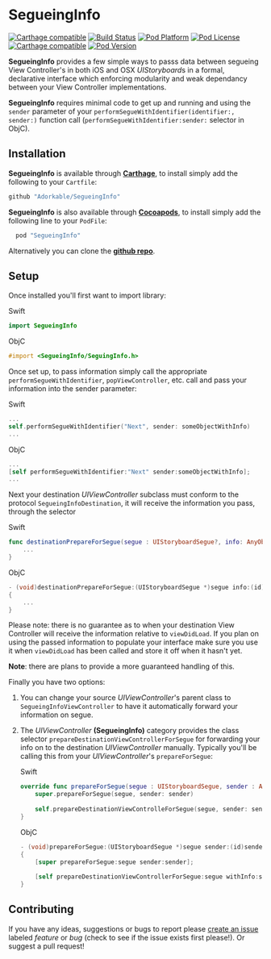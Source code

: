 SegueingInfo
============

[![Carthage compatible](https://img.shields.io/badge/Carthage-compatible-4BC51D.svg?style=flat)](https://github.com/Carthage/Carthage)
[![Build Status](http://img.shields.io/travis/Adorkable/SegueingInfo.svg?branch=master&style=flat)](https://travis-ci.org/Adorkable/SegueingInfo)
[![Pod Platform](http://img.shields.io/cocoapods/p/SegueingInfo.svg?style=flat)](http://cocoadocs.org/docsets/SegueingInfo/)
[![Pod License](http://img.shields.io/cocoapods/l/SegueingInfo.svg?style=flat)](http://cocoadocs.org/docsets/SegueingInfo/)
[![Carthage compatible](https://img.shields.io/badge/Carthage-compatible-4BC51D.svg?style=flat)](https://github.com/Carthage/Carthage)
[![Pod Version](http://img.shields.io/cocoapods/v/SegueingInfo.svg?style=flat)](http://cocoadocs.org/docsets/SegueingInfo/)


**SegueingInfo** provides a few simple ways to passs data between segueing View Controller's in both iOS and OSX *UIStoryboard*s in a formal, declarative interface which enforcing modularity and weak dependancy between your View Controller implementations. 

**SegueingInfo** requires minimal code to get up and running and using the `sender` parameter of your `performSegueWithIdentifier(identifier:, sender:)` function call (`performSegueWithIdentifier:sender:` selector in ObjC).

Installation
---
**SegueingInfo** is available through **[Carthage](https://github.com/Carthage/Carthage)**, to install simply add the following to your `Cartfile`:
```Ruby
github "Adorkable/SegueingInfo"
```

 
**SegueingInfo** is also available through **[Cocoapods](http://cocoapods.org)**, to install simply add the following line to your `PodFile`:
```Ruby
  pod "SegueingInfo"
```

Alternatively you can clone the **[github repo](https://github.com/Adorkable/SegueingInfo)**.

Setup
---

Once installed you'll first want to import library:

Swift
```Swift
import SegueingInfo
```

ObjC
```Objective-C
#import <SegueingInfo/SeguingInfo.h>
```

Once set up, to pass information simply call the appropriate `performSegueWithIdentifier`, `popViewController`, etc. call and pass your information into the sender parameter:

Swift
```swift
...
self.performSegueWithIdentifier("Next", sender: someObjectWithInfo)
...
```
ObjC
``` Objective-C
...
[self performSegueWithIdentifier:"Next" sender:someObjectWithInfo];
...
```
	
Next your destination *UIViewController* subclass must conform to the protocol `SegueingInfoDestination`, it will receive the information you pass, through the selector

Swift
```Swift
func destinationPrepareForSegue(segue : UIStoryboardSegue?, info: AnyObject) {
	...
}
```

ObjC
```Objective-C
- (void)destinationPrepareForSegue:(UIStoryboardSegue *)segue info:(id)info
{
	...
}
```

Please note: there is no guarantee as to when your destination View Controller will receive the information relative to `viewDidLoad`. If you plan on using the passed information to populate your interface make sure you use it when `viewDidLoad` has been called and store it off when it hasn't yet.

**Note**: there are plans to provide a more guaranteed handling of this.

Finally you have two options:

1. You can change your source *UIViewController*'s parent class to `SegueingInfoViewController` to have it automatically forward your information on segue.

2. The *UIViewController* **(SegueingInfo)** category provides the class selector `prepareDestinationViewControllerForSegue` for forwarding your info on to the destination *UIViewController* manually. Typically you'll be calling this from your *UIViewController*'s `prepareForSegue`:
	
    Swift
    ```Swift
    override func prepareForSegue(segue : UIStoryboardSegue, sender : AnyObject?) {
    	super.prepareForSegue(segue, sender: sender)
        
        self.prepareDestinationViewControlleForSegue(segue, sender: sender)
    }
    ```
    
    ObjC
	```Objective-C
	- (void)prepareForSegue:(UIStoryboardSegue *)segue sender:(id)sender 
	{
    	[super prepareForSegue:segue sender:sender];
        
        [self prepareDestinationViewControllerForSegue:segue withInfo:sender];
    }
    ```

Contributing
---
If you have any ideas, suggestions or bugs to report please [create an issue](https://github.com/Adorkable/SegueingInfo/issues/new) labeled *feature* or *bug* (check to see if the issue exists first please!). Or suggest a pull request!